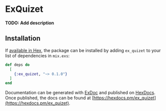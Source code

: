 # ExQuizet

**TODO: Add description**

## Installation

If [available in Hex](https://hex.pm/docs/publish), the package can be installed
by adding `ex_quizet` to your list of dependencies in `mix.exs`:

```elixir
def deps do
  [
    {:ex_quizet, "~> 0.1.0"}
  ]
end
```

Documentation can be generated with [ExDoc](https://github.com/elixir-lang/ex_doc)
and published on [HexDocs](https://hexdocs.pm). Once published, the docs can
be found at [https://hexdocs.pm/ex_quizet](https://hexdocs.pm/ex_quizet).

